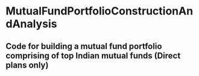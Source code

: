 # MutualFundPortfolioConstructionAndAnalysis

## Code for building a mutual fund portfolio comprising of top Indian mutual funds (Direct plans only)